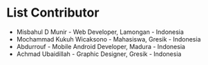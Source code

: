 # List Contributor

- Misbahul D Munir - Web Developer, Lamongan - Indonesia
- Mochammad Kukuh Wicaksono - Mahasiswa, Gresik - Indonesia
- Abdurrouf - Mobile Android Developer, Madura - Indonesia
- Achmad Ubaidillah - Graphic Designer, Gresik - Indonesia
